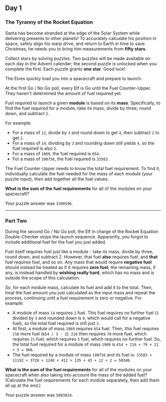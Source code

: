 ## Day 1

### The Tyranny of the Rocket Equation

Santa has become stranded at the edge of the Solar System while delivering presents to 
other planets! To accurately calculate his position in space, safely align his warp drive, and 
return to Earth in time to save Christmas, he needs you to bring him measurements from 
**fifty stars**.

Collect stars by solving puzzles. Two puzzles will be made available on each day in the Advent 
calendar; the second puzzle is unlocked when you complete the first. Each puzzle grants 
**one star**. Good luck!

The Elves quickly load you into a spacecraft and prepare to launch.

At the first Go / No Go poll, every Elf is Go until the Fuel Counter-Upper. They haven't 
determined the amount of fuel required yet.

Fuel required to launch a given **module** is based on its **mass**. Specifically, to find the 
fuel required for a module, take its mass, divide by three, round down, and subtract `2`.

For example:

- For a mass of `12`, divide by `3` and round down to get `4`, then subtract `2` to get `2`.
- For a mass of `14`, dividing by `3` and rounding down still yields `4`, so the fuel required is also `2`.
- For a mass of `1969`, the fuel required is `654`.
- For a mass of `100756`, the fuel required is `33583`.

The Fuel Counter-Upper needs to know the total fuel requirement. To find it, individually 
calculate the fuel needed for the mass of each module (your puzzle input), then add together 
all the fuel values.

**What is the sum of the fuel requirements** for all of the modules on your spacecraft?

Your puzzle answer was `3390596`.

---

### Part Two

During the second Go / No Go poll, the Elf in charge of the Rocket Equation Double-Checker 
stops the launch sequence. Apparently, you forgot to include additional fuel for the fuel you 
just added.

Fuel itself requires fuel just like a module - take its mass, divide by three, round down, and 
subtract 2. However, that fuel **also** requires fuel, and **that** fuel requires fuel, and so on. 
Any mass that would require **negative fuel** should instead be treated as if it requires 
**zero fuel**; the remaining mass, if any, is instead handled by **wishing really hard**, which 
has no mass and is outside the scope of this calculation.

So, for each module mass, calculate its fuel and add it to the total. Then, treat the fuel amount 
you just calculated as the input mass and repeat the process, continuing until a fuel requirement 
is zero or negative. For example:

- A module of mass `14` requires `2` fuel. This fuel requires no further fuel (`2` divided by `3` and rounded down is `0`, which would call for a negative fuel), so the total fuel required is still just `2`.
- At first, a module of mass `1969` requires `654` fuel. Then, this fuel requires `216` more fuel (`654 / 3 - 2`). `216` then requires `70` more fuel, which requires `21` fuel, which requires `5` fuel, which requires no further fuel. So, the total fuel required for a module of mass `1969` is `654 + 216 + 70 + 21 + 5 = 966`.
- The fuel required by a module of mass `100756` and its fuel is: `33583 + 11192 + 3728 + 1240 + 411 + 135 + 43 + 12 + 2 = 50346`.

**What is the sum of the fuel requirements** for all of the modules on your spacecraft when 
also taking into account the mass of the added fuel? (Calculate the fuel requirements for each 
module separately, then add them all up at the end.)

Your puzzle answer was `5083024`.

